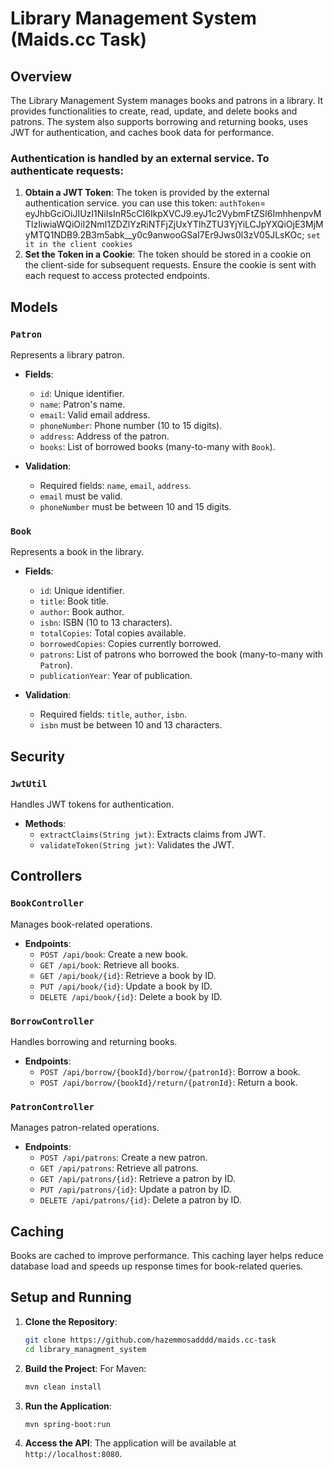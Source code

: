 
# Library Management System (Maids.cc Task)

## Overview

The Library Management System manages books and patrons in a library. It provides functionalities to create, read, update, and delete books and patrons. The system also supports borrowing and returning books, uses JWT for authentication, and caches book data for performance.


### Authentication is handled by an external service. To authenticate requests:

1. **Obtain a JWT Token**: The token is provided by the external authentication service. you can use this token: 
`authToken`= eyJhbGciOiJIUzI1NiIsInR5cCI6IkpXVCJ9.eyJ1c2VybmFtZSI6ImhhenpvMTIzIiwiaWQiOiI2NmI1ZDZlYzRiNTFjZjUxYTlhZTU3YjYiLCJpYXQiOjE3MjMyMTQ1NDB9.2B3m5abk__y0c9anwooGSaI7Er9Jws0l3zV05JLsKOc; 
 `set it in the client cookies`
2. **Set the Token in a Cookie**: The token should be stored in a cookie on the client-side for subsequent requests. Ensure the cookie is sent with each request to access protected endpoints.


## Models

### `Patron`

Represents a library patron.

- **Fields**:
  - `id`: Unique identifier.
  - `name`: Patron's name.
  - `email`: Valid email address.
  - `phoneNumber`: Phone number (10 to 15 digits).
  - `address`: Address of the patron.
  - `books`: List of borrowed books (many-to-many with `Book`).

- **Validation**:
  - Required fields: `name`, `email`, `address`.
  - `email` must be valid.
  - `phoneNumber` must be between 10 and 15 digits.

### `Book`

Represents a book in the library.

- **Fields**:
  - `id`: Unique identifier.
  - `title`: Book title.
  - `author`: Book author.
  - `isbn`: ISBN (10 to 13 characters).
  - `totalCopies`: Total copies available.
  - `borrowedCopies`: Copies currently borrowed.
  - `patrons`: List of patrons who borrowed the book (many-to-many with `Patron`).
  - `publicationYear`: Year of publication.

- **Validation**:
  - Required fields: `title`, `author`, `isbn`.
  - `isbn` must be between 10 and 13 characters.

## Security

### `JwtUtil`

Handles JWT tokens for authentication.

- **Methods**:
  - `extractClaims(String jwt)`: Extracts claims from JWT.
  - `validateToken(String jwt)`: Validates the JWT.

## Controllers

### `BookController`

Manages book-related operations.

- **Endpoints**:
  - `POST /api/book`: Create a new book.
  - `GET /api/book`: Retrieve all books.
  - `GET /api/book/{id}`: Retrieve a book by ID.
  - `PUT /api/book/{id}`: Update a book by ID.
  - `DELETE /api/book/{id}`: Delete a book by ID.

### `BorrowController`

Handles borrowing and returning books.

- **Endpoints**:
  - `POST /api/borrow/{bookId}/borrow/{patronId}`: Borrow a book.
  - `POST /api/borrow/{bookId}/return/{patronId}`: Return a book.

### `PatronController`

Manages patron-related operations.

- **Endpoints**:
  - `POST /api/patrons`: Create a new patron.
  - `GET /api/patrons`: Retrieve all patrons.
  - `GET /api/patrons/{id}`: Retrieve a patron by ID.
  - `PUT /api/patrons/{id}`: Update a patron by ID.
  - `DELETE /api/patrons/{id}`: Delete a patron by ID.

## Caching

Books are cached to improve performance. This caching layer helps reduce database load and speeds up response times for book-related queries.


## Setup and Running

1. **Clone the Repository**:
   ```bash
   git clone https://github.com/hazemmosadddd/maids.cc-task
   cd library_managment_system
   ```

2. **Build the Project**:
   For Maven:
   ```bash
   mvn clean install
   ```

3. **Run the Application**:
   ```bash
   mvn spring-boot:run
   ```

4. **Access the API**:
   The application will be available at `http://localhost:8080`.

